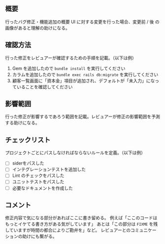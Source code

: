 ## 概要

行ったバグ修正・機能追加の概要
UI に対する変更を行った場合、変更前 / 後 の画像があると理解の助けになる。

## 確認方法

行った修正をレビュアーが確認するための手順を記載。（以下は例）

1. Gem を追加したので `bundle install` を実行してください
2. カラムを追加したので `bundle exec rails db:migrate` を実行してください
3. 顧客一覧画面に「資本金」項目が追加され、デフォルトが「未入力」になっていることを確認してください

## 影響範囲

行った修正が影響するであろう範囲を記載。レビュアーが修正の影響範囲を予測する助けになる。

## チェックリスト

プロジェクトごとにパスしなければならないルールを定義。（以下は例）

- [ ] siderをパスした
- [ ] インテグレーションテストを追加した
- [ ] Lint のチェックをパスした
- [ ] ユニットテストをパスした
- [ ] 必要なドキュメントを作成した

## コメント

修正内容で気になる部分があればここに書き留める。
例えば「ここのコードはもっとイケてる書き方がある気がしています」
あとは「この部分は `FIXME` を残していますが時間の都合によりご勘弁を」など。
レビュアーとのコミュニケーションの助けにも繋がる。
